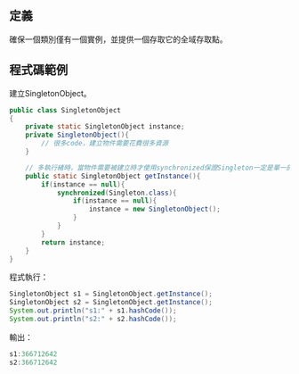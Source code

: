 ## 定義

確保一個類別僅有一個實例，並提供一個存取它的全域存取點。   
  
## 程式碼範例  
建立SingletonObject。
```java
public class SingletonObject 
{
    private static SingletonObject instance;
    private SingletonObject(){
        // 很多code，建立物件需要花費很多資源
    }

    // 多執行緒時，當物件需要被建立時才使用synchronized保證Singleton一定是單一的
    public static SingletonObject getInstance(){
        if(instance == null){
            synchronized(Singleton.class){
                if(instance == null){
                    instance = new SingletonObject();
                }    
            }
        } 
        return instance;
    }
}
```  

程式執行：  
```java
SingletonObject s1 = SingletonObject.getInstance();
SingletonObject s2 = SingletonObject.getInstance();
System.out.println("s1:" + s1.hashCode());
System.out.println("s2:" + s2.hashCode());
```  

輸出：  
```java
s1:366712642
s2:366712642
```
